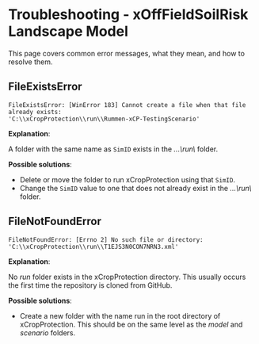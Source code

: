 # Troubleshooting - xOffFieldSoilRisk Landscape Model

This page covers common error messages, what they mean, and how to resolve them.

## FileExistsError

``` { .yaml .no-copy }
FileExistsError: [WinError 183] Cannot create a file when that file already exists:
'C:\\xCropProtection\\run\\Rummen-xCP-TestingScenario'
```

**Explanation**:

A folder with the same name as `SimID` exists in the *\...\run\\* folder.

**Possible solutions**:

- Delete or move the folder to run xCropProtection using that `SimID`.
- Change the `SimID` value to one that does not already exist in the *\...\run\\* folder.

## FileNotFoundError

``` { .yaml .no-copy}
FileNotFoundError: [Errno 2] No such file or directory: 'C:\\xCropProtection\\run\\T1EJS3N0CON7NRN3.xml'
```

**Explanation**:

No *run* folder exists in the xCropProtection directory. This usually occurs the first time the repository is cloned from GitHub.

**Possible solutions**:

- Create a new folder with the name run in the root directory of xCropProtection. This should be on the same level as the *model* and *scenario* folders.
